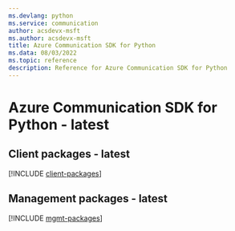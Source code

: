 ```yaml
---
ms.devlang: python
ms.service: communication
author: acsdevx-msft
ms.author: acsdevx-msft
title: Azure Communication SDK for Python
ms.data: 08/03/2022
ms.topic: reference
description: Reference for Azure Communication SDK for Python
---
```

# Azure Communication SDK for Python - latest

## Client packages - latest
[!INCLUDE [client-packages](communication-client-index.md)]
## Management packages - latest
[!INCLUDE [mgmt-packages](communication-mgmt-index.md)]